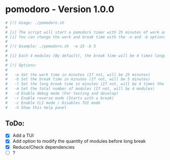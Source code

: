 # pomodoro - Version 1.0.0

```bash
# [!] Usage: ./pomodoro.sh
#
# [i] The script will start a pomodoro timer with 25 minutes of work and 5 minutes of break
# [i] You can change the work and break time with the -w and -b options respectively
#
# [!] Example: ./pomodoro.sh  -w 25 -b 5
#
# [i] Each 4 modules (By default), the break time will be 4 times longer than the break time by default
#
# [!] Options:
#
# 	-w Set the work time in minutes (If not, will be 25 minutes)
# 	-b Set the break time in minutes (If not, will be 5 minutes)
# 	-l Set the long break time in minutes (If not, will be 4 times the break time)
# 	-m Set the total number of modules (If not, will be 4 modules)
# 	-d Enable debug mode (For testing and develop)
# 	-r Enable reverse mode (Starts with a break)
# 	-c Enable CLI mode / Disables TUI mode
# 	-h Show this help panel

```
## ToDo:

- [X] Add a TUI
- [X] Add option to modify the quantity of modules before long break
- [X] Reduce/Check dependencies
- [ ] ?
